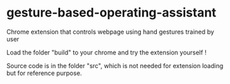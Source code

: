 # gesture-based-operating-assistant
Chrome extension that controls webpage using hand gestures trained by user

Load the folder "build" to your chrome and try the extension yourself !

Source code is in the folder "src", which is not needed for extension loading but for reference purpose.
